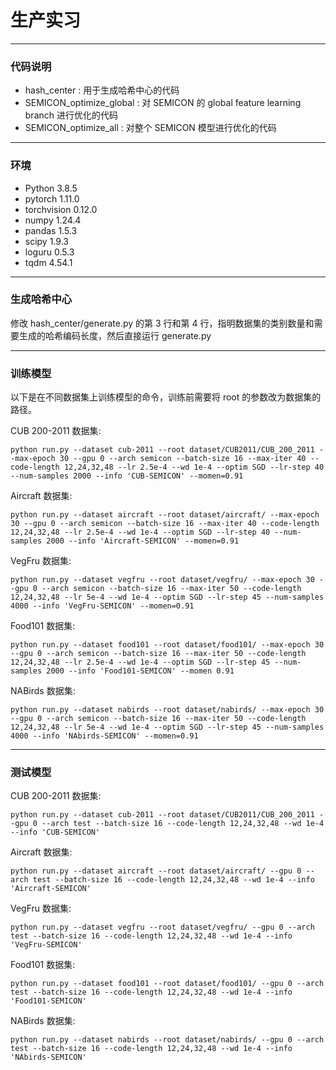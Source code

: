 # 生产实习

---

### 代码说明

- hash_center : 用于生成哈希中心的代码
- SEMICON_optimize_global : 对 SEMICON 的 global feature learning branch 进行优化的代码
- SEMICON_optimize_all : 对整个 SEMICON 模型进行优化的代码

---

### 环境

- Python  3.8.5
- pytorch  1.11.0
- torchvision  0.12.0
- numpy  1.24.4
- pandas  1.5.3
- scipy  1.9.3
- loguru  0.5.3
- tqdm  4.54.1

---

### 生成哈希中心

修改 hash_center/generate.py 的第 3 行和第 4 行，指明数据集的类别数量和需要生成的哈希编码长度，然后直接运行 generate.py

---

### 训练模型

以下是在不同数据集上训练模型的命令，训练前需要将 root 的参数改为数据集的路径。

CUB 200-2011 数据集:

```
python run.py --dataset cub-2011 --root dataset/CUB2011/CUB_200_2011 --max-epoch 30 --gpu 0 --arch semicon --batch-size 16 --max-iter 40 --code-length 12,24,32,48 --lr 2.5e-4 --wd 1e-4 --optim SGD --lr-step 40 --num-samples 2000 --info 'CUB-SEMICON' --momen=0.91
```

Aircraft 数据集:

```
python run.py --dataset aircraft --root dataset/aircraft/ --max-epoch 30 --gpu 0 --arch semicon --batch-size 16 --max-iter 40 --code-length 12,24,32,48 --lr 2.5e-4 --wd 1e-4 --optim SGD --lr-step 40 --num-samples 2000 --info 'Aircraft-SEMICON' --momen=0.91
```

VegFru 数据集:

```
python run.py --dataset vegfru --root dataset/vegfru/ --max-epoch 30 --gpu 0 --arch semicon --batch-size 16 --max-iter 50 --code-length 12,24,32,48 --lr 5e-4 --wd 1e-4 --optim SGD --lr-step 45 --num-samples 4000 --info 'VegFru-SEMICON' --momen=0.91
```

Food101 数据集:

```
python run.py --dataset food101 --root dataset/food101/ --max-epoch 30 --gpu 0 --arch semicon --batch-size 16 --max-iter 50 --code-length 12,24,32,48 --lr 2.5e-4 --wd 1e-4 --optim SGD --lr-step 45 --num-samples 2000 --info 'Food101-SEMICON' --momen 0.91
```

NABirds 数据集:

```
python run.py --dataset nabirds --root dataset/nabirds/ --max-epoch 30 --gpu 0 --arch semicon --batch-size 16 --max-iter 50 --code-length 12,24,32,48 --lr 5e-4 --wd 1e-4 --optim SGD --lr-step 45 --num-samples 4000 --info 'NAbirds-SEMICON' --momen=0.91
```

---

### 测试模型

CUB 200-2011 数据集:

```
python run.py --dataset cub-2011 --root dataset/CUB2011/CUB_200_2011 --gpu 0 --arch test --batch-size 16 --code-length 12,24,32,48 --wd 1e-4 --info 'CUB-SEMICON'
```

Aircraft 数据集:

```
python run.py --dataset aircraft --root dataset/aircraft/ --gpu 0 --arch test --batch-size 16 --code-length 12,24,32,48 --wd 1e-4 --info 'Aircraft-SEMICON'
```

VegFru 数据集:

```
python run.py --dataset vegfru --root dataset/vegfru/ --gpu 0 --arch test --batch-size 16 --code-length 12,24,32,48 --wd 1e-4 --info 'VegFru-SEMICON'
```

Food101 数据集:

```
python run.py --dataset food101 --root dataset/food101/ --gpu 0 --arch test --batch-size 16 --code-length 12,24,32,48 --wd 1e-4 --info 'Food101-SEMICON'
```

NABirds 数据集:

```
python run.py --dataset nabirds --root dataset/nabirds/ --gpu 0 --arch test --batch-size 16 --code-length 12,24,32,48 --wd 1e-4 --info 'NAbirds-SEMICON'
```


